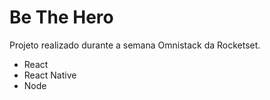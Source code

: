 # Be The Hero
Projeto realizado durante a semana Omnistack da Rocketset.
- React
- React Native
- Node
